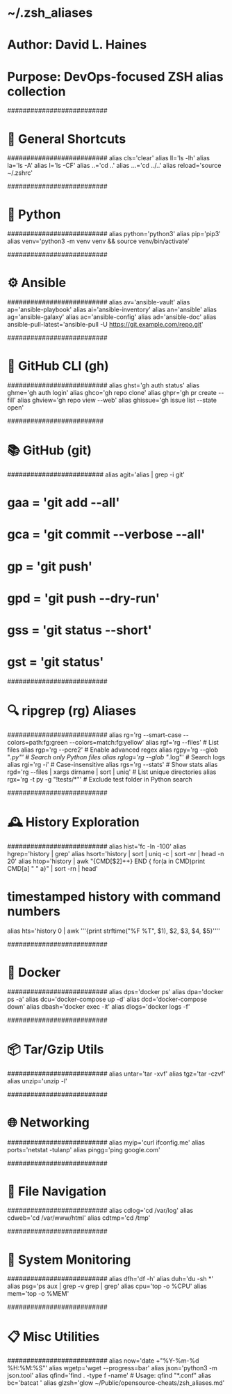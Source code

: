 # ~/.zsh_aliases
# Author: David L. Haines 
# Purpose: DevOps-focused ZSH alias collection

##########################
# 🧼 General Shortcuts
##########################
alias cls='clear'
alias ll='ls -lh'
alias la='ls -A'
alias l='ls -CF'
alias ..='cd ..'
alias ...='cd ../..'
alias reload='source ~/.zshrc'

##########################
# 🐍 Python
##########################
alias python='python3'
alias pip='pip3'
alias venv='python3 -m venv venv && source venv/bin/activate'

##########################
# ⚙️ Ansible
##########################
alias av='ansible-vault'
alias ap='ansible-playbook'
alias ai='ansible-inventory'
alias an='ansible'
alias ag='ansible-galaxy'
alias ac='ansible-config'
alias ad='ansible-doc'
alias ansible-pull-latest='ansible-pull -U https://git.example.com/repo.git'

##########################
# 🧰 GitHub CLI (gh)
##########################
alias ghst='gh auth status'
alias ghme='gh auth login'
alias ghco='gh repo clone'
alias ghpr='gh pr create --fill'
alias ghview='gh repo view --web'
alias ghissue='gh issue list --state open'

#########################
# 📚 GitHub (git)
#########################
alias agit='alias | grep -i git'
# gaa = 'git add --all'
# gca = 'git commit --verbose --all'
# gp = 'git push'
# gpd = 'git push --dry-run'
# gss = 'git status --short'
# gst = 'git status'

##########################
# 🔍 ripgrep (rg) Aliases
##########################
alias rg='rg --smart-case --colors=path:fg:green --colors=match:fg:yellow'
alias rgf='rg --files'                            # List files
alias rgp='rg --pcre2'                            # Enable advanced regex
alias rgpy='rg --glob "*.py"'                     # Search only Python files
alias rglog='rg --glob "*.log"'                   # Search logs
alias rgi='rg -i'                                 # Case-insensitive
alias rgs='rg --stats'                            # Show stats
alias rgd='rg --files | xargs dirname | sort | uniq'  # List unique directories
alias rgx='rg -t py -g "!tests/*"'                # Exclude test folder in Python search

##########################
# 🕰️ History Exploration
##########################
alias hist='fc -ln -100'
alias hgrep='history | grep'
alias hsort='history | sort | uniq -c | sort -nr | head -n 20'
alias htop='history | awk "{CMD[\$2]++} END { for(a in CMD)print CMD[a] \" \" a}" | sort -rn | head'

# timestamped history with command numbers
alias hts='history 0 | awk '\''{print strftime("%F %T", $1), $2, $3, $4, $5}'\'''

##########################
# 🐳 Docker
##########################
alias dps='docker ps'
alias dpa='docker ps -a'
alias dcu='docker-compose up -d'
alias dcd='docker-compose down'
alias dbash='docker exec -it'
alias dlogs='docker logs -f'

##########################
# 📦 Tar/Gzip Utils
##########################
alias untar='tar -xvf'
alias tgz='tar -czvf'
alias unzip='unzip -l'

##########################
# 🌐 Networking
##########################
alias myip='curl ifconfig.me'
alias ports='netstat -tulanp'
alias pingg='ping google.com'

##########################
# 📁 File Navigation
##########################
alias cdlog='cd /var/log'
alias cdweb='cd /var/www/html'
alias cdtmp='cd /tmp'

##########################
# 🔧 System Monitoring
##########################
alias dfh='df -h'
alias duh='du -sh *'
alias psg='ps aux | grep -v grep | grep'
alias cpu='top -o %CPU'
alias mem='top -o %MEM'

##########################
# 📋 Misc Utilities
##########################
alias now='date +"%Y-%m-%d %H:%M:%S"'
alias wgetp='wget --progress=bar'
alias json='python3 -m json.tool'
alias qfind='find . -type f -name'  # Usage: qfind "*.conf"
alias bc='batcat '
alias glzsh='glow ~/Public/opensource-cheats/zsh_aliases.md'

